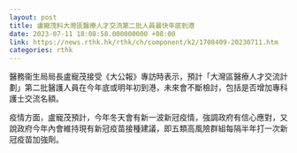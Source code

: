 ```yaml
---
layout: post
title: 盧寵茂料大灣區醫療人才交流第二批人員最快年底到港
date: 2023-07-11 18:08:58.000000000 +08:00
link: https://news.rthk.hk/rthk/ch/component/k2/1708409-20230711.htm
categories: rthk
---
```


醫務衞生局局長盧寵茂接受《大公報》專訪時表示，預計「大灣區醫療人才交流計劃」第二批醫護人員在今年底或明年初到港，未來會不斷檢討，包括是否增加專科護士交流名額。

疫情方面，盧寵茂預計，今年冬天會有新一波新冠疫情，強調政府有信心應對，又說政府今年內會維持現有新冠疫苗接種建議，即五類高風險群組每隔半年打一次新冠疫苗加強劑。
